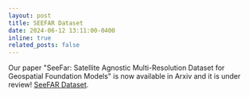 ```yaml
---
layout: post
title: SEEFAR Dataset
date: 2024-06-12 13:11:00-0400
inline: true
related_posts: false
---
```


Our paper "SeeFar: Satellite Agnostic Multi-Resolution Dataset for Geospatial Foundation Models" is now available in Arxiv and it is under review! <a href=http://coastalcarbon.ai/seefar>SeeFAR Dataset</a>.
